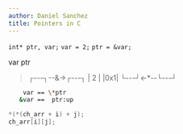 ```yaml
---
author: Daniel Sanchez
title: Pointers in C
---
```


`int* ptr, var;`
`var = 2;`
`ptr = &var;`

  var       ptr

> ┌---┐--&->┌---┐
> | 2 |     |0x1|
> └---┘<-*--└---┘

```sh
    var == \*ptr
   &var ==  ptr:up
```

```c
*(*(ch_arr + i) + j);
ch_arr[i][j];
```
